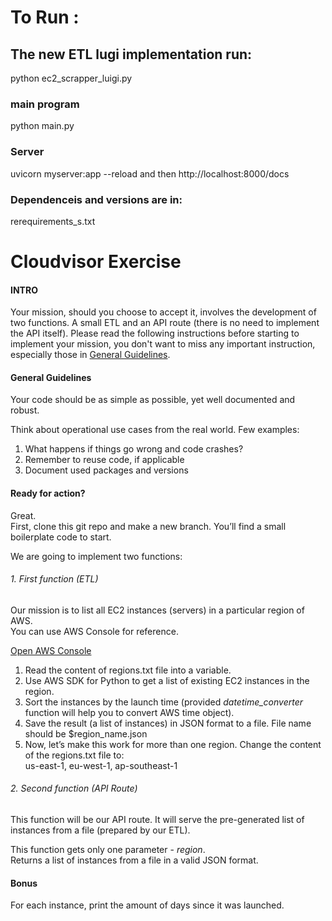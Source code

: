 
# To Run :
## The new ETL lugi implementation run:
python ec2_scrapper_luigi.py

### main program 
python main.py 

### Server 
uvicorn myserver:app --reload
and then http://localhost:8000/docs

### Dependenceis and versions  are in:
rerequirements_s.txt

# Cloudvisor Exercise
#### INTRO
Your mission, should you choose to accept it, involves the development of two functions.
A small ETL and an API route (there is no need to implement the API itself). Please read the following instructions before starting to implement your mission, you don't want to miss any important instruction, especially those in [General Guidelines](#general-guidelines).

#### General Guidelines
Your code should be as simple as possible, yet well documented and robust.  

Think about operational use cases from the real world.
Few examples:
1. What happens if things go wrong and code crashes?
1. Remember to reuse code, if applicable
1. Document used packages and versions

#### Ready for action?
Great.  
First, clone this git repo and make a new branch. You’ll find a small boilerplate code to start.

We are going to implement two functions:

###### 1. First function (ETL)
Our mission is to list all EC2 instances (servers) in a particular region of AWS.  
You can use AWS Console for reference.

[Open AWS Console](https://eu-west-1.console.aws.amazon.com/ec2/v2/home?region=eu-west-1#Instances:sort=instanceId)

1. Read the content of regions.txt file into a variable.
1. Use AWS SDK for Python to get a list of existing EC2 instances in the region.
1. Sort the instances by the launch time (provided *datetime_converter* function will help you to convert AWS time object).
1. Save the result (a list of instances) in JSON format to a file. File name should be $region_name.json
1. Now, let’s make this work for more than one region. Change the content of the regions.txt file to:  
us-east-1, eu-west-1, ap-southeast-1

###### 2. Second function (API Route)
This function will be our API route. It will serve the pre-generated list of instances from a file (prepared by our ETL). 

This function gets only one parameter - *region*.  
Returns a list of instances from a file in a valid JSON format.


#### Bonus
For each instance, print the amount of days since it was launched.
